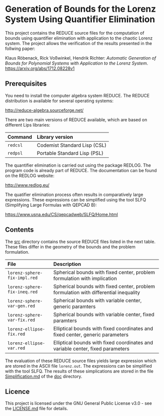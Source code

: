 # Generation of Bounds for the Lorenz System Using Quantifier Elimination

This project contains the REDUCE source files for the computation of bounds using quantifier elimination with application to the chaotic Lorenz system. The project allows the verification of the results presented in the follwing paper:

Klaus Röbenack, Rick Voßwinkel, Hendrik Richter: *Automatic Generation of Bounds for Polynomial Systems with Application to the Lorenz System*. https://arxiv.org/abs/1712.08228v1

## Prerequisites

You need to install the computer algebra system REDUCE. The REDUCE distribution is available for several operating systems:

http://reduce-algebra.sourceforge.net/

There are two main versions of REDUCE available, which are based on different Lips libraries:

Command | Library version 
:--- | :--- 
`redcsl`   | Codemist Standard Lisp (CSL) 
`redpsl`   | Portable Standard Lisp (PSL) 

The quantifier elimination is carried out using the package REDLOG. The program code is already part of REDUCE. The documentation can be found on the REDLOG website:

http://www.redlog.eu/

The quatifier elimination process often results in comparatively large expressions. These expressions can be simplified using the tool SLFQ (Simplifying Large Formulas with QEPCAD B):

https://www.usna.edu/CS/qepcadweb/SLFQ/Home.html

## Contents

The [src](src) directory contains the source REDUCE files listed in the next table. These files differ in the geometry of the bounds and the problem formulation.

File | Description
:--- | :---
`lorenz-sphere-fix-impl.red` | Spherical bounds with fixed center, problem formulation with implication
`lorenz-sphere-fix-ineq.red` | Spherical bounds with fixed center, problem formulation with differential inequality
`lorenz-sphere-var-gen.red` | Spherical bounds with variable center, generic paramters
`lorenz-sphere-var-fix.red` | Spherical bounds with variable center, fixed paramters
`lorenz-ellipse-fix.red` | Elliptical bounds with fixed coordinates and fixed center, generic parameters
`lorenz-ellipse-var.red` | Elliptical bounds with fixed coordinates and variable center, fixed parameters

The evaluation of these REDUCE source files yields large expression which are stored in the ASCII file `lorenz.out`. The expressions can be simplified with the tool SLFQ. The results of these simplications are stored in the file [Simplification.md](doc/Simplification.md) of the [doc](doc) directory.

## Licence

This project is licensed under the GNU General Public License v3.0 - see the [LICENSE.md](LICENSE.md) file for details.

